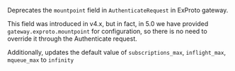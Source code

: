 Deprecates the `mountpoint` field in `AuthenticateRequest` in ExProto gateway.

This field was introduced in v4.x, but in fact, in 5.0 we have provided
`gateway.exproto.mountpoint` for configuration, so there is no need to override
it through the Authenticate request.

Additionally, updates the default value of `subscriptions_max`, `inflight_max`,
`mqueue_max` to `infinity`
